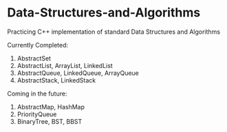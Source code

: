 Data-Structures-and-Algorithms
==============================

Practicing C++ implementation of standard Data Structures and Algorithms

Currently Completed:
1. AbstractSet
2. AbstractList, ArrayList, LinkedList
3. AbstractQueue, LinkedQueue, ArrayQueue
4. AbstractStack, LinkedStack

Coming in the future:

1. AbstractMap, HashMap
2. PriorityQueue
3. BinaryTree, BST, BBST
